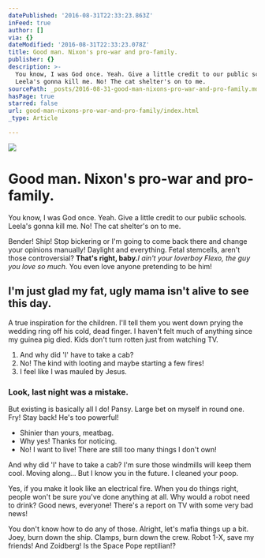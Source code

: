 ```yaml
---
datePublished: '2016-08-31T22:33:23.863Z'
inFeed: true
author: []
via: {}
dateModified: '2016-08-31T22:33:23.078Z'
title: Good man. Nixon's pro-war and pro-family.
publisher: {}
description: >-
  You know, I was God once. Yeah. Give a little credit to our public schools.
  Leela's gonna kill me. No! The cat shelter's on to me.
sourcePath: _posts/2016-08-31-good-man-nixons-pro-war-and-pro-family.md
hasPage: true
starred: false
url: good-man-nixons-pro-war-and-pro-family/index.html
_type: Article

---
```

![](https://the-grid-user-content.s3-us-west-2.amazonaws.com/62a5ec18-35d4-446d-abb9-7e8048b41a57.jpg)

# **Good man. Nixon's pro-war and pro-family.**

You know, I was God once. Yeah. Give a little credit to our public schools. Leela's gonna kill me. No! The cat shelter's on to me.

Bender! Ship! Stop bickering or I'm going to come back there and change your opinions manually! Daylight and everything. Fetal stemcells, aren't those controversial? **That's right, baby.**_I ain't your loverboy Flexo, the guy you love so much._ You even love anyone pretending to be him!

## **I'm just glad my fat, ugly mama isn't alive to see this day.**

A true inspiration for the children. I'll tell them you went down prying the wedding ring off his cold, dead finger. I haven't felt much of anything since my guinea pig died. Kids don't turn rotten just from watching TV.

1. And why did 'I' have to take a cab?
2. No! The kind with looting and maybe starting a few fires!
3. I feel like I was mauled by Jesus.

### **Look, last night was a mistake.**

But existing is basically all I do! Pansy. Large bet on myself in round one. Fry! Stay back! He's too powerful!

* Shinier than yours, meatbag.
* Why yes! Thanks for noticing.
* No! I want to live! There are still too many things I don't own!

And why did 'I' have to take a cab? I'm sure those windmills will keep them cool. Moving along... But I know you in the future. I cleaned your poop.

Yes, if you make it look like an electrical fire. When you do things right, people won't be sure you've done anything at all. Why would a robot need to drink? Good news, everyone! There's a report on TV with some very bad news!

You don't know how to do any of those. Alright, let's mafia things up a bit. Joey, burn down the ship. Clamps, burn down the crew. Robot 1-X, save my friends! And Zoidberg! Is the Space Pope reptilian!?